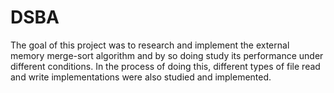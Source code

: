 # DSBA
The goal of this project was to research and implement the external memory merge-sort algorithm and by so doing study its performance under different conditions. In the process of doing this, different types of file read and write implementations were also studied and implemented.
